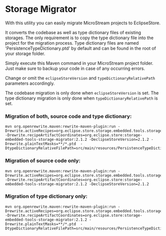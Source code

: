 # Storage Migrator

With this utility you can easily migrate MicroStream projects to EclipseStore.

It converts the codebase as well as type dictionary files of existing storages.
The only requirement is to copy the type dictionary file into the project for the migration process.
Type dictionary files are named 'PersistenceTypeDictionary.ptd' by default and can be found in the root of your storage folder.

Simply execute this Maven command in your MicroStream project folder. Just make sure to backup your code in case of any occurring errors.

Change or omit the `eclipseStoreVersion` and `typeDictionaryRelativePath` parameters accordingly.

The codebase migration is only done when `eclipseStoreVersion` is set.
The type dictionary migration is only done when `typeDictionaryRelativePath` is set.

### Migration of both, source code and type dictionary:

````
mvn org.openrewrite.maven:rewrite-maven-plugin:run -Drewrite.activeRecipes=org.eclipse.store.storage.embedded.tools.storage.migrator.ConvertProject -Drewrite.recipeArtifactCoordinates=org.eclipse.store:storage-embedded-tools-storage-migrator:2.1.2 -DeclipseStoreVersion=2.1.2 -Drewrite.plainTextMasks=**/*.ptd  -DtypeDictionaryRelativeFilePath=src/main/resources/PersistenceTypeDictionary.ptd
````

### Migration of source code only:

````
mvn org.openrewrite.maven:rewrite-maven-plugin:run -Drewrite.activeRecipes=org.eclipse.store.storage.embedded.tools.storage.migrator.ConvertProject -Drewrite.recipeArtifactCoordinates=org.eclipse.store:storage-embedded-tools-storage-migrator:2.1.2 -DeclipseStoreVersion=2.1.2
````

### Migration of type dictionary only:

````
mvn org.openrewrite.maven:rewrite-maven-plugin:run -Drewrite.activeRecipes=org.eclipse.store.storage.embedded.tools.storage.migrator.ConvertProject -Drewrite.recipeArtifactCoordinates=org.eclipse.store:storage-embedded-tools-storage-migrator:2.1.2 -Drewrite.plainTextMasks=**/*.ptd  -DtypeDictionaryRelativeFilePath=src/main/resources/PersistenceTypeDictionary.ptd
````
